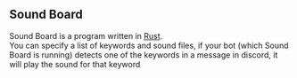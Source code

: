 ## Sound Board
Sound Board is a program written in [Rust](https://www.rust-lang.org/).    
You can specify a list of keywords and sound files, if your bot (which Sound Board is running) detects one of the keywords in a message in discord, it will play the sound for that keyword
